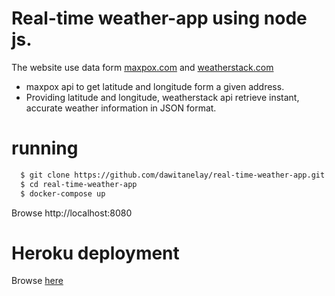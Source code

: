 # Real-time weather-app using node js. 
The website use data form [maxpox.com](https://www.mapbox.com/) and [weatherstack.com](https://weatherstack.com/)
- maxpox api to get latitude and longitude form a given address. 
- Providing latitude and longitude, weatherstack api  retrieve instant, accurate weather information in JSON format.

# running 
```sh
  $ git clone https://github.com/dawitanelay/real-time-weather-app.git
  $ cd real-time-weather-app
  $ docker-compose up


```
Browse  http://localhost:8080

# Heroku deployment 
Browse [here](http://anleay-weather-app.herokuapp.com/)
  
